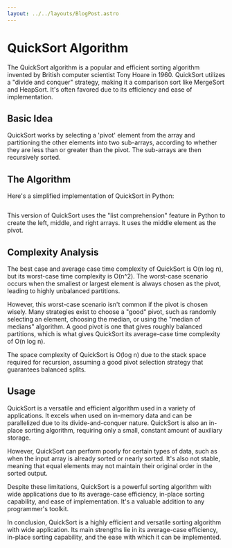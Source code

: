 ```yaml
---
layout: ../../layouts/BlogPost.astro
---
```


# QuickSort Algorithm

The QuickSort algorithm is a popular and efficient sorting algorithm invented by British computer scientist Tony Hoare in 1960. QuickSort utilizes a "divide and conquer" strategy, making it a comparison sort like MergeSort and HeapSort. It's often favored due to its efficiency and ease of implementation.

## Basic Idea

QuickSort works by selecting a 'pivot' element from the array and partitioning the other elements into two sub-arrays, according to whether they are less than or greater than the pivot. The sub-arrays are then recursively sorted.

## The Algorithm

Here's a simplified implementation of QuickSort in Python:

```

```

This version of QuickSort uses the "list comprehension" feature in Python to create the left, middle, and right arrays. It uses the middle element as the pivot.

## Complexity Analysis

The best case and average case time complexity of QuickSort is O(n log n), but its worst-case time complexity is O(n^2). The worst-case scenario occurs when the smallest or largest element is always chosen as the pivot, leading to highly unbalanced partitions. 

However, this worst-case scenario isn't common if the pivot is chosen wisely. Many strategies exist to choose a "good" pivot, such as randomly selecting an element, choosing the median, or using the "median of medians" algorithm. A good pivot is one that gives roughly balanced partitions, which is what gives QuickSort its average-case time complexity of O(n log n).

The space complexity of QuickSort is O(log n) due to the stack space required for recursion, assuming a good pivot selection strategy that guarantees balanced splits. 

## Usage

QuickSort is a versatile and efficient algorithm used in a variety of applications. It excels when used on in-memory data and can be parallelized due to its divide-and-conquer nature. QuickSort is also an in-place sorting algorithm, requiring only a small, constant amount of auxiliary storage.

However, QuickSort can perform poorly for certain types of data, such as when the input array is already sorted or nearly sorted. It's also not stable, meaning that equal elements may not maintain their original order in the sorted output.

Despite these limitations, QuickSort is a powerful sorting algorithm with wide applications due to its average-case efficiency, in-place sorting capability, and ease of implementation. It's a valuable addition to any programmer's toolkit.

In conclusion, QuickSort is a highly efficient and versatile sorting algorithm with wide application. Its main strengths lie in its average-case efficiency, in-place sorting capability, and the ease with which it can be implemented.